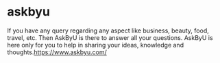 # askbyu
If you have any query regarding any aspect like business, beauty, food, travel, etc. Then AskByU is there to answer all your questions. AskByU is here only for you to help in sharing your ideas, knowledge and thoughts.https://www.askbyu.com/
